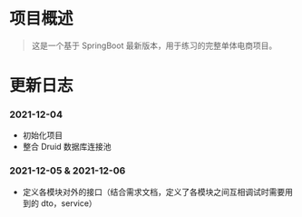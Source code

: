 # 项目概述
> 这是一个基于 SpringBoot 最新版本，用于练习的完整单体电商项目。
# 更新日志
### 2021-12-04
- 初始化项目
- 整合 Druid 数据库连接池

### 2021-12-05 & 2021-12-06
- 定义各模块对外的接口（结合需求文档，定义了各模块之间互相调试时需要用到的 dto，service）
